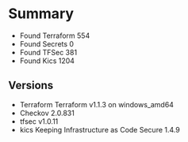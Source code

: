 # Summary


- Found Terraform 554
- Found Secrets 0
- Found TFSec 381
- Found Kics 1204


## Versions


- Terraform Terraform v1.1.3 on windows_amd64
- Checkov 2.0.831
- tfsec v1.0.11
- kics Keeping Infrastructure as Code Secure 1.4.9
